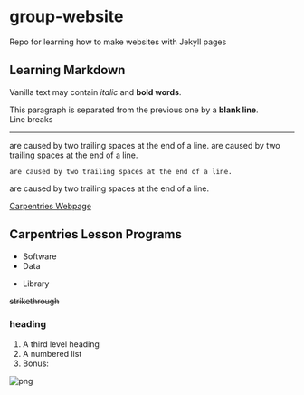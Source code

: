 # group-website
Repo for learning how to make websites with Jekyll pages 

## Learning Markdown

Vanilla text may contain *italic* and **bold words**.

This paragraph is separated from the previous one by a <strong>blank line</strong>.
<br> Line breaks 
* * *
are caused by two trailing spaces at the end of a line.
are caused by two trailing spaces at the end of a line.
    
    are caused by two trailing spaces at the end of a line.
are caused by two trailing spaces at the end of a line.

[Carpentries Webpage](https://carpentries.org/)

## Carpentries Lesson Programs

- Software
- Data
* Library 

~~strikethrough~~

### heading

1. A third level heading
2. A numbered list
3. Bonus: 

![png](https://github.com/carpentries/carpentries.org/blob/main/images/TheCarpentries-opengraph.png)
